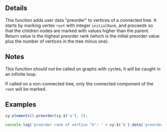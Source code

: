 ## Details


This function adds user data "preorder" to vertices of a connected tree.
It starts by marking vertex `root` with integer `initialRank`, and proceeds
so that the children nodes are marked with values higher than the parent.
Return value is the highest preorder rank (which is the initial preorder value
plus the number of vertices in the tree minus one).

## Notes

This function *should not* be called on graphs with cycles, it will be
caught in an infinite loop.

If called on a non-connected tree, only the connected component of the
`root` will be marked.

## Examples

```js
cy.elements().preorder(cy.$('a'), 1);

console.log('preorder rank of vertice "b": ' + cy.$('b').data('preorder'));
```
